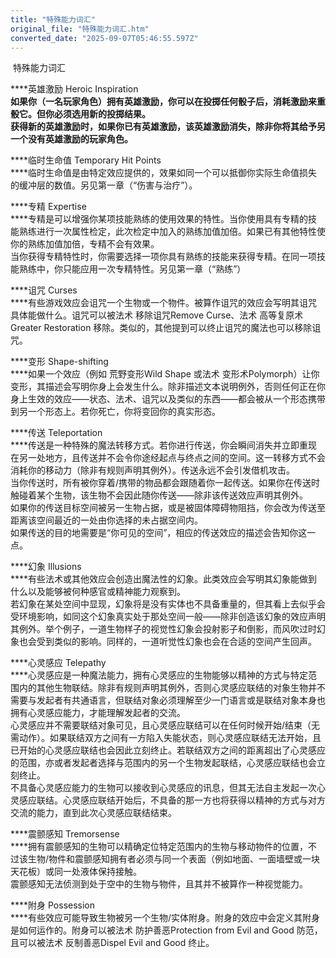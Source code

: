 ```yaml
---
title: "特殊能力词汇"
original_file: "特殊能力词汇.htm"
converted_date: "2025-09-07T05:46:55.597Z"
---
```


﻿ 特殊能力词汇   

****英雄激励 Heroic Inspiration  
****如果你（一名玩家角色）拥有英雄激励，你可以在投掷任何骰子后，消耗激励来重骰它。但你必须选用新的投掷结果。  
获得新的英雄激励时，如果你已有英雄激励，该英雄激励消失，除非你将其给予另一个没有英雄激励的玩家角色。****

****临时生命值 Temporary Hit Points  
****临时生命值是由特定效应提供的，效果如同一个可以抵御你实际生命值损失的缓冲层的数值。另见第一章（“伤害与治疗”）。

****专精 Expertise  
****专精是可以增强你某项技能熟练的使用效果的特性。当你使用具有专精的技能熟练进行一次属性检定，此次检定中加入的熟练加值加倍。如果已有其他特性使你的熟练加值加倍，专精不会有效果。  
当你获得专精特性时，你需要选择一项你具有熟练的技能来获得专精。在同一项技能熟练中，你只能应用一次专精特性。另见第一章（“熟练”）

****诅咒 Curses  
****有些游戏效应会诅咒一个生物或一个物件。被算作诅咒的效应会写明其诅咒具体能做什么。诅咒可以被法术 移除诅咒Remove Curse、法术 高等复原术Greater Restoration 移除。类似的，其他提到可以终止诅咒的魔法也可以移除诅咒。

****变形 Shape-shifting  
****如果一个效应（例如 荒野变形Wild Shape 或法术 变形术Polymorph）让你变形，其描述会写明你身上会发生什么。除非描述文本说明例外，否则任何正在你身上生效的效应——状态、法术、诅咒以及类似的东西——都会被从一个形态携带到另一个形态上。若你死亡，你将变回你的真实形态。

****传送 Teleportation  
****传送是一种特殊的魔法转移方式。若你进行传送，你会瞬间消失并立即重现在另一处地方，且传送并不会令你途经起点与终点之间的空间。这一转移方式不会消耗你的移动力（除非有规则声明其例外）。传送永远不会引发借机攻击。  
当你传送时，所有被你穿着/携带的物品都会跟随着你一起传送。如果你在传送时触碰着某个生物，该生物不会因此随你传送——除非该传送效应声明其例外。  
如果你的传送目标空间被另一生物占据，或是被固体障碍物阻挡，你会改为传送至距离该空间最近的一处由你选择的未占据空间内。  
如果传送的目的地需要是“你可见的空间”，相应的传送效应的描述会告知你这一点。

****幻象 Illusions  
****有些法术或其他效应会创造出魔法性的幻象。此类效应会写明其幻象能做到什么以及能够被何种感官或精神能力观察到。  
若幻象在某处空间中显现，幻象将是没有实体也不具备重量的，但其看上去似乎会受环境影响，如同这个幻象真实处于那处空间一般——除非创造该幻象的效应声明其例外。举个例子，一道生物样子的视觉性幻象会投射影子和倒影，而风吹过时幻象也会受到类似的影响。同样的，一道听觉性幻象也会在合适的空间产生回声。

****心灵感应 Telepathy  
****心灵感应是一种魔法能力，拥有心灵感应的生物能够以精神的方式与特定范围内的其他生物联结。除非有规则声明其例外，否则心灵感应联结的对象生物并不需要与发起者有共通语言，但联结对象必须理解至少一门语言或是联结对象本身也拥有心灵感应能力，才能理解发起者的交流。  
心灵感应并不需要联结对象可见，且心灵感应联结可以在任何时候开始/结束（无需动作）。如果联结双方之间有一方陷入失能状态，则心灵感应联结无法开始，且已开始的心灵感应联结也会因此立刻终止。若联结双方之间的距离超出了心灵感应的范围，亦或者发起者选择与范围内的另一个生物发起联结，心灵感应联结也会立刻终止。  
不具备心灵感应能力的生物可以接收到心灵感应的讯息，但其无法自主发起一次心灵感应联结。心灵感应联结开始后，不具备的那一方也将获得以精神的方式与对方交流的能力，直到此次心灵感应联结结束。

****震颤感知 Tremorsense  
****拥有震颤感知的生物可以精确定位特定范围内的生物与移动物件的位置，不过该生物/物件和震颤感知拥有者必须与同一个表面（例如地面、一面墙壁或一块天花板）或同一处液体保持接触。  
震颤感知无法侦测到处于空中的生物与物件，且其并不被算作一种视觉能力。

****附身 Possession  
****有些效应可能导致生物被另一个生物/实体附身。附身的效应中会定义其附身是如何运作的。附身可以被法术 防护善恶Protection from Evil and Good 防范，且可以被法术 反制善恶Dispel Evil and Good 终止。